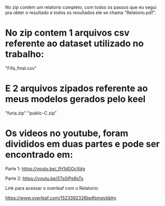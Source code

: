 No zip contém um relatorio completo, com todos os passos que eu segui pra obter o resultado e todos os resultados
ele se chama "Relatorio.pdf".

# No zip contem 1 arquivos csv referente ao dataset utilizado no trabalho:
"Fifa_final.csv"

# E 2 arquivos zipados referente ao meus modelos gerados pelo keel
"furia.zip"
"public-C.zip"

# Os videos no youtube, foram divididos em duas partes e pode ser encontrado em:

Parte 1:
https://youtu.be/_fH1dGOcXdg

Parte 2:
https://youtu.be/5Ts0iPe8sTs

Link para acessar o overleaf com o Relatorio:

https://www.overleaf.com/1523392326bptfsmqybbhy